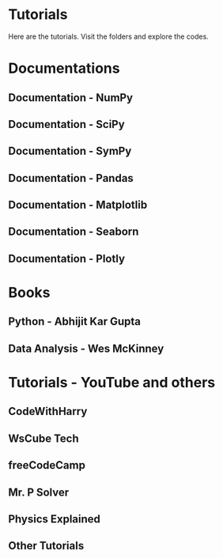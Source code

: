 # Tutorials
Here are the tutorials. Visit the folders and explore the codes.

# Documentations
## Documentation - NumPy

## Documentation - SciPy

## Documentation - SymPy

## Documentation - Pandas

## Documentation - Matplotlib

## Documentation - Seaborn

## Documentation - Plotly

# Books
## Python - Abhijit Kar Gupta

## Data Analysis - Wes McKinney


# Tutorials - YouTube and others
## CodeWithHarry

## WsCube Tech

## freeCodeCamp

## Mr. P Solver

## Physics Explained

## Other Tutorials


